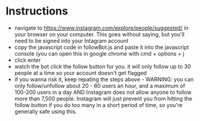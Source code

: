 # Instructions
- navigate to https://www.instagram.com/explore/people/suggested/ in your browser on your computer. This goes without saying, but you'll need to be signed into your Intagram account
- copy the javascript code in followBot.js and paste it into the javascript console (you can open this in google chrome with cmd + options + j 
- click enter
- watch the bot click the follow button for you. it will only follow up to 30 people at a time so your account doesn't get flagged
- if you wanna risk it, keep repating the steps above - WARNING: you can only follow/unfollow about 20 - 60 users an hour, and a maximum of 100-200 users in a day AND Instagram does not allow anyone to follow more than 7,500 people. Instagram will just prevent you from hitting the follow button if you do too many in a short period of time, so you're generally safe using this.

